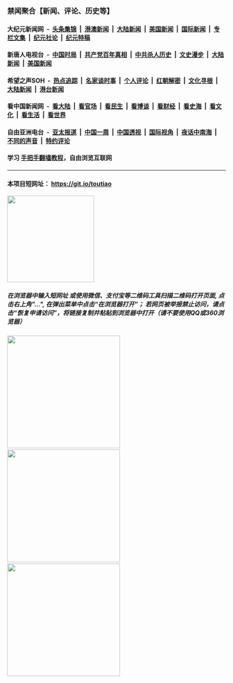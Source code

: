 ### 禁闻聚合【新闻、评论、历史等】

#### 大纪元新闻网 &nbsp;-&nbsp; [头条集锦](indexes/E头条集锦.md?t=03181302) &nbsp;|&nbsp; [港澳新闻](indexes/E港澳新闻.md?t=03181302)  &nbsp;|&nbsp; [大陆新闻](indexes/E大陆新闻.md?t=03181302) &nbsp;|&nbsp; [美国新闻](indexes/E美国新闻.md?t=03181302) &nbsp;|&nbsp; [国际新闻](indexes/E国际新闻.md?t=03181302) &nbsp;|&nbsp; [专栏文集](indexes/E专栏文集.md?t=03181302) &nbsp;|&nbsp; [纪元社论](indexes/E纪元社论.md?t=03181302) &nbsp;|&nbsp; [纪元特稿](indexes/E纪元特稿.md?t=03181302) 

#### 新唐人电视台 &nbsp;-&nbsp; [中国时局](indexes/N中国时局.md?t=03181302) &nbsp;|&nbsp; [共产党百年真相](indexes/N共产党百年真相.md?t=03181302) &nbsp;|&nbsp; [中共杀人历史](indexes/N中共杀人历史.md?t=03181302) &nbsp;|&nbsp; [文史漫步](indexes/N文史漫步.md?t=03181302) &nbsp;|&nbsp; [大陆新闻](indexes/N大陆新闻.md?t=03181302) &nbsp;|&nbsp; [美国新闻](indexes/N美国新闻.md?t=03181302)

#### 希望之声SOH &nbsp;-&nbsp; [热点追踪](indexes/H热点追踪.md?t=03181302) &nbsp;|&nbsp; [名家谈时事](indexes/H名家谈时事.md?t=03181302) &nbsp;|&nbsp; [个人评论](indexes/H个人评论.md?t=03181302)  &nbsp;|&nbsp; [红朝解密](indexes/H红朝解密.md?t=03181302) &nbsp;|&nbsp; [文化寻根](indexes/H文化寻根.md?t=03181302) &nbsp;|&nbsp; [大陆新闻](indexes/H大陆新闻.md?t=03181302) &nbsp;|&nbsp; [港台新闻](indexes/H港台新闻.md?t=03181302)

#### 看中国新闻网 &nbsp;-&nbsp; [看大陆](indexes/S看大陆.md?t=03181302) &nbsp;|&nbsp; [看官场](indexes/S看官场.md?t=03181302) &nbsp;|&nbsp; [看民生](indexes/S看民生.md?t=03181302)  &nbsp;|&nbsp; [看博谈](indexes/S看博谈.md?t=03181302) &nbsp;|&nbsp; [看财经](indexes/S看财经.md?t=03181302) &nbsp;|&nbsp; [看史海](indexes/S看史海.md?t=03181302) &nbsp;|&nbsp; [看文化](indexes/S看文化.md?t=03181302) &nbsp;|&nbsp; [看生活](indexes/S看生活.md?t=03181302) &nbsp;|&nbsp; [看世界](indexes/S看世界.md?t=03181302)

#### 自由亚洲电台 &nbsp;-&nbsp; [亚太报道](indexes/R亚太报道.md?t=03181302) &nbsp;|&nbsp; [中国一周](indexes/R中国一周.md?t=03181302) &nbsp;|&nbsp; [中国透视](indexes/R中国透视.md?t=03181302)  &nbsp;|&nbsp; [国际视角](indexes/R国际视角.md?t=03181302) &nbsp;|&nbsp; [夜话中南海](indexes/R夜话中南海.md?t=03181302) &nbsp;|&nbsp; [不同的声音](indexes/R不同的声音.md?t=03181302) &nbsp;|&nbsp; [特约评论](indexes/R特约评论.md?t=03181302)

#### 学习 [手把手翻墙教程](https://github.com/gfw-breaker/guides/wiki)，自由浏览互联网

----

#### 本项目短网址： https://git.io/toutiao
<img src="https://raw.githubusercontent.com/gfw-breaker/banned-news/master/scripts/img/qr.png" width="200px"/>  

##### 在浏览器中输入短网址 或使用微信、支付宝等二维码工具扫描二维码打开页面, 点击右上角"...", 在弹出菜单中点击“在浏览器打开”； 若网页被举报禁止访问，请点击“恢复申请访问”，将链接复制并粘贴到浏览器中打开（请不要使用QQ或360浏览器）

<img src="https://raw.githubusercontent.com/gfw-breaker/banned-news/master/scripts/img/1.png" width="260px"/> &nbsp; <img src="https://raw.githubusercontent.com/gfw-breaker/banned-news/master/scripts/img/2.png" width="260px"/> &nbsp; <img src="https://raw.githubusercontent.com/gfw-breaker/banned-news/master/scripts/img/3.png" width="260px"/>
